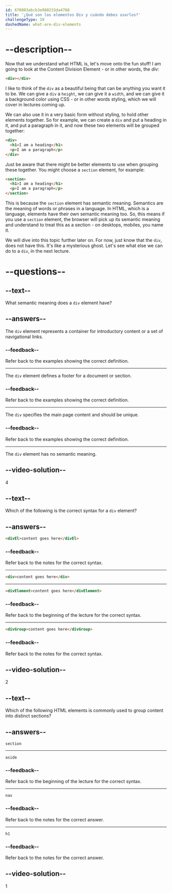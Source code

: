 ```yaml
---
id: 670803abcb3e980233da4768
title: '¿Qué son los elementos Div y cuándo debes usarlos?'
challengeType: 19
dashedName: what-are-div-elements
---
```


# --description--

Now that we understand what HTML is, let's move onto the fun stuff! I am going to look at the Content Division Element - or in other words, the *div*:

```html
<div></div>
```

I like to think of the `div` as a beautiful being that can be anything you want it to be. We can give a `div` a `height`, we can give it a `width`, and we can give it a background color using CSS - or in other words styling, which we will cover in lectures coming up.

We can also use it in a very basic form without styling, to hold other elements together. So for example, we can create a `div` and put a heading in it, and put a paragraph in it, and now these two elements will be grouped together:

```html
<div>
  <h1>I am a heading</h1>
  <p>I am a paragraph</p>
</div>
```

Just be aware that there might be better elements to use when grouping these together. You might choose a `section` element, for example:

```html
<section>
  <h1>I am a heading</h1>
  <p>I am a paragraph</p>
</section>
```

This is because the `section` element has semantic meaning. Semantics are the meaning of words or phrases in a language. In HTML, which is a language, elements have their own semantic meaning too. So, this means if you use a `section` element, the browser will pick up its semantic meaning and understand to treat this as a section - on desktops, mobiles, you name it. 

We will dive into this topic further later on. For now, just know that the `div`, does not have this. It's like a mysterious ghost. Let's see what else we can do to a `div`, in the next lecture.

# --questions--

## --text--

What semantic meaning does a `div` element have?

## --answers--

The `div` element represents a container for introductory content or a set of navigational links.

### --feedback--

Refer back to the examples showing the correct definition.

---

The `div` element defines a footer for a document or section.

### --feedback--

Refer back to the examples showing the correct definition.

---

The `div` specifies the main page content and should be unique.

### --feedback--

Refer back to the examples showing the correct definition.

---

The `div` element has no semantic meaning.

## --video-solution--

4

## --text--

Which of the following is the correct syntax for a `div` element?

## --answers--

```html
<divEl>content goes here</divEl>
```

### --feedback--

Refer back to the notes for the correct syntax.

---

```html
<div>content goes here</div>
```

---

```html
<divElement>content goes here</divElement>
```

### --feedback--

Refer back to the beginning of the lecture for the correct syntax.

---

```html
<divGroup>content goes here</divGroup>
```

### --feedback--

Refer back to the notes for the correct syntax.

## --video-solution--

2

## --text--

Which of the following HTML elements is commonly used to group content into distinct sections?

## --answers--

`section`

---

`aside`

### --feedback--

Refer back to the beginning of the lecture for the correct syntax.

---

`nav`

### --feedback--

Refer back to the notes for the correct answer.

---

`h1`

### --feedback--

Refer back to the notes for the correct answer.

## --video-solution--

1
